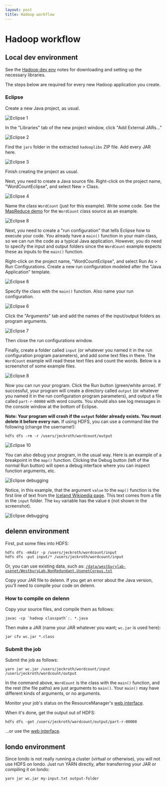 ```yaml
---
layout: post
title: Hadoop workflow
---
```


# Hadoop workflow

## Local dev environment

See the [Hadoop dev env](/notes/hadoop-dev-env.html) notes for downloading and setting up the necessary libraries.

The steps below are required for every new Hadoop application you create.

### Eclipse

Create a new Java project, as usual.

![Eclipse 1](/images/eclipse-hadoop-1.png)

In the "Libraries" tab of the new project window, click "Add External JARs..."

![Eclipse 2](/images/eclipse-hadoop-2.png)

Find the `jars` folder in the extracted `hadooplibs` ZIP file. Add every JAR here.

![Eclipse 3](/images/eclipse-hadoop-3.png)

Finish creating the project as usual.

Next, you need to create a Java source file. Right-click on the project name, "WordCountEclipse", and select New > Class.

![Eclipse 4](/images/eclipse-hadoop-4.png)

Name the class `WordCount` (just for this example). Write some code. See the [MapReduce demo](/notes/demo-map-reduce.html) for the `WordCount` class source as an example.

![Eclipse 8](/images/eclipse-hadoop-5.png)

Next, you need to create a "run configuration" that tells Eclipse how to execute your code. You already have a `main()` function in your main class, so we can run the code as a typical Java application. However, you do need to specify the input and output folders since the `WordCount` example expects these as inputs to the `main()` function.

Right-click on the project name, "WordCountEclipse", and select Run As > Run Configurations. Create a new run configuration modeled after the "Java Application" template.

![Eclipse 8](/images/eclipse-hadoop-6.png)

Specify the class with the `main()` function. Also name your run configuration.

![Eclipse 6](/images/eclipse-hadoop-7.png)

Click the "Arguments" tab and add the names of the input/output folders as program arguments.

![Eclipse 7](/images/eclipse-hadoop-8.png)

Then close the run configurations window.

Finally, create a folder called `input` (or whatever you named it in the run configuration program parameters), and add some text files in there. The `WordCount` example will read these text files and count the words. Below is a screenshot of some example files.

![Eclipse 8](/images/eclipse-hadoop-9.png)

Now you can run your program. Click the Run button (green/white arrow). If successful, your program will create a directory called `output` (or whatever you named it in the run configuration program parameters), and output a file called `part-r-00000` with word counts. You should also see log messages in the console window at the bottom of Eclipse.

**Note: Your program will crash if the `output` folder already exists. You must delete it before every run.** If using HDFS, you can use a command like the following (change the username!):

```
hdfs dfs -rm -r /users/jeckroth/wordcount/output
```

![Eclipse 10](/images/eclipse-hadoop-10.png)

You can also debug your program, in the usual way. Here is an example of a breakpoint in the `map()` function. Clicking the Debug button (left of the normal Run button) will open a debug interface where you can inspect function arguments, etc.

![Eclipse debugging](/images/eclipse-hadoop-11.png)

Notice, in this example, that the argument `value` to the `map()` function is the first line of text from the [Iceland Wikipedia page](http://en.wikipedia.org/wiki/Iceland). This text comes from a file in the `input` folder. The `key` variable has the value `0` (not shown in the screenshot).

![Eclipse debugging](/images/eclipse-hadoop-12.png)

## delenn environment

First, put some files into HDFS:

```
hdfs dfs -mkdir -p /users/jeckroth/wordcount/input
hdfs dfs -put input/* /users/jeckroth/wordcount/input
```

Or, you can use existing data, such as: [`/data/westburylab-usenet/WestburyLab.NonRedundant.UsenetCorpus.txt`](http://localhost:9000/hadoop/namenode:50070/explorer.html#/data/westburylab-usenet)

Copy your JAR file to delenn. If you get an error about the Java version, you'll need to compile your code on delenn.

### How to compile on delenn

Copy your source files, and compile them as follows:

```
javac -cp `hadoop classpath`:. *.java
```

Then make a JAR (name your JAR whatever you want; `wc.jar` is used here):

```
jar cfv wc.jar *.class
```

### Submit the job

Submit the job as follows:

```
yarn jar wc.jar /users/jeckroth/wordcount/input /users/jeckroth/wordcount/output
```

In the command above, `WordCount` is the class with the `main()` function, and the rest (the file paths) are just arguments to `main()`. Your `main()` may have different kinds of arguments, or no arguments.

Monitor your job's status on the ResourceManager's [web interface](http://localhost:9000/hadoop/resourcemanager:8088/cluster).

When it's done, get the output out of HDFS:

```
hdfs dfs -get /users/jeckroth/wordcount/output/part-r-00000
```

...or use the [web interface](http://localhost:9000/hadoop/namenode:50070/explorer.html#/).

## londo environment

Since londo is not really running a cluster (virtual or otherwise), you will not use HDFS on londo. Just run YARN directly, after transferring your JAR or compiling it on londo:

```
yarn jar wc.jar my-input.txt output-folder
```

